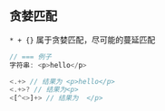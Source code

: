 
## 贪婪匹配
`* + {}` 属于贪婪匹配，尽可能的蔓延匹配
```js
// === 例子
字符串: <p>hello</p>

<.+> // 结果为 <p>hello</p>
<.+>? // 结果为<p>
<[^<>]+> // 结果为  </p>
```